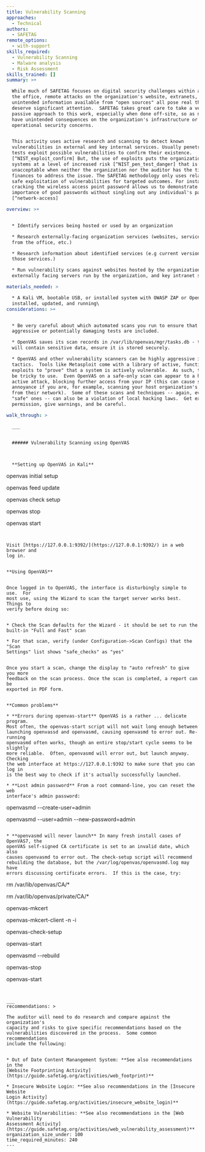 ```yaml
---
title: Vulnerability Scanning
approaches:
  - Technical
authors:
  - SAFETAG
remote_options:
  - with-support
skills_required:
  - Vulnerability Scanning
  - Malware analysis
  - Risk Assessment
skills_trained: []
summary: >+

  While much of SAFETAG focuses on digital security challenges within and around
  the office, remote attacks on the organization's website, extranets, and
  unintended information available from "open sources" all pose real threats and
  deserve significant attention.  SAFETAG takes great care to take a very
  passive approach to this work, especially when done off-site, so as not to
  have unintended consequences on the organization's infrastructure or undermine
  operational security concerns.


  This activity uses active research and scanning to detect known
  vulnerabilities in external and key internal services. Usually penetration
  tests exploit possible vulnerabilities to confirm their existence.
  [^NIST_exploit_confirm] But, the use of exploits puts the organization's
  systems at a level of increased risk [^NIST_pen_test_danger] that is
  unacceptable when neither the organization nor the auditor has the time or
  finances to address the issue. The SAFETAG methodology only uses relatively
  safe exploitation of vulnerabilities for targeted outcomes. For instance,
  cracking the wireless access point password allows us to demonstrate the
  importance of good passwords without singling out any individual's passwords.
  [^network-access]

overview: >+


  * Identify services being hosted or used by an organization

  * Research externally-facing organization services (websites, services hosted
  from the office, etc.)

  * Research information about identified services (e.g current versions of
  those services.)

  * Run vulnerability scans against websites hosted by the organization,
  externally facing servers run by the organization, and key intranet servers.

materials_needed: >

  * A Kali VM, bootable USB, or installed system with OWASP ZAP or OpenVAS
  installed, updated, and running\
considerations: >+


  * Be very careful about which automated scans you run to ensure that no
  aggressive or potentially damaging tests are included.

  * OpenVAS saves its scan records in /var/lib/openvas/mgr/tasks.db - this file
  will contain sensitive data, ensure it is stored securely.

  * OpenVAS and other vulnerability scanners can be highly aggressive in their
  tactics.  Tools like Metasploit come with a library of active, functional
  exploits to "prove" that a system is actively vulnerable.  As such, these can
  be tricky to use.  Even OpenVAS on a safe-only scan can appear to a host as an
  active attack, blocking further access from your IP (this can cause some
  annoyance if you are, for example, scanning your host organization's website
  from their network).  Some of these scans and techniques -- again, even the
  "safe" ones -- can also be a violation of local hacking laws.  Get explicit
  permission, give warnings, and be careful.

walk_through: >

  ___


  ###### Vulnerability Scanning using OpenVAS



  **Setting up OpenVAS in Kali**


  ```

  openvas initial setup

  openvas feed update

  openvas check setup

  openvas stop

  openvas start

  ```


  Visit [https://127.0.0.1:9392/](https://127.0.0.1:9392/) in a web browser and
  log in.


  **Using OpenVAS**


  Once logged in to OpenVAS, the interface is disturbingly simple to use.  For
  most use, using the Wizard to scan the target server works best.  Things to
  verify before doing so:


  * Check the Scan defaults for the Wizard - it should be set to run the
  built-in "Full and Fast" scan

  * For that scan, verify (under Configuration->Scan Configs) that the "Scan
  Settings" list shows "safe_checks" as "yes"


  Once you start a scan, change the display to "auto refresh" to give you more
  feedback on the scan process. Once the scan is completed, a report can be
  exported in PDF form.


  **Common problems**

  * **Errors during openvas-start** OpenVAS is a rather ... delicate program.
  Most often, the openvas-start script will not wait long enough between
  launching openvassd and openvasmd, causing openvasmd to error out. Re-running
  openvasmd often works, though an entire stop/start cycle seems to be slightly
  more reliable.  Often, openvasmd will error out, but launch anyway.  Checking
  the web interface at https://127.0.0.1:9392 to make sure that you can log in
  is the best way to check if it's actually successfully launched.

  * **Lost admin password** From a root command-line, you can reset the web
  interface's admin password:

  ```

  openvasmd --create-user=admin

  openvasmd --user=admin --new-password=admin

  ```

  * **openvasmd will never launch** In many fresh install cases of OpenVAS7, the
  openVAS self-signed CA certificate is set to an invalid date, which also
  causes openvasmd to error out. The check-setup script will recommend
  rebuilding the database, but the /var/log/openvas/openvasmd.log may have
  errors discussing certificate errors.  If this is the case, try:

  ```

  rm /var/lib/openvas/CA/*

  rm /var/lib/openvas/private/CA/*

  openvas-mkcert

  openvas-mkcert-client -n -i

  openvas-check-setup

  openvas-start

  openvasmd --rebuild

  openvas-stop

  openvas-start

  ```


  ___
recommendations: >

  The auditor will need to do research and compare against the organization's
  capacity and risks to give specific recommendations based on the
  vulnerabilities discovered in the process.  Some common recommendations
  include the following:


  * Out of Date Content Manangement System: **See also recommendations in the
  [Website Footprinting Activity](https://guide.safetag.org/activities/web_footprint)**

  * Insecure Website Login: **See also recommendations in the [Insecure Website
  Login Activity](https://guide.safetag.org/activities/insecure_website_login)**

  * Website Vulnerabilities: **See also recommendations in the [Web Vulnerability
  Assessment Activity](https://guide.safetag.org/activities/web_vulnerability_assessment)**
organization_size_under: 100
time_required_minutes: 240
---
```


